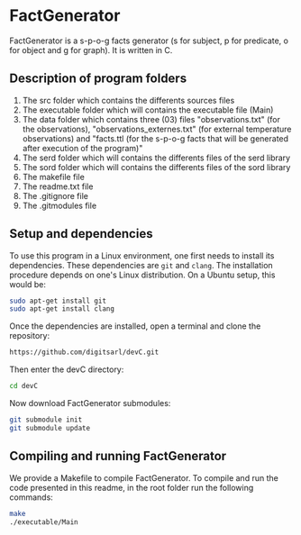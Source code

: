 
# FactGenerator
FactGenerator is a s-p-o-g facts generator (s for subject, p for predicate, o for object and g for graph). It is written in C.


## Description of program folders

 1. The src folder which contains the differents sources files
 2. The executable folder which will contains the executable file (Main)
 3. The data folder which contains three (03) files "observations.txt" (for the observations), "observations_externes.txt" (for external temperature observations) and "facts.ttl (for the s-p-o-g facts that will be generated after execution of the program)"
 4. The serd folder which will contains the differents files of the serd library
 5. The sord folder which will contains the differents files of the sord library
 6. The makefile file
 7. The readme.txt file
 8. The .gitignore file
 9. The .gitmodules file



## Setup and dependencies

To use this program in a Linux environment, one first needs to install its dependencies. These dependencies are ```git``` and ```clang```. The installation procedure depends on one's Linux distribution. On a Ubuntu setup, this would be:

```bash
sudo apt-get install git
sudo apt-get install clang
```

Once the dependencies are installed, open a terminal and clone the repository:

```bash
https://github.com/digitsarl/devC.git
```

Then enter the devC directory:

```bash
cd devC
```

Now download FactGenerator submodules:

```bash
git submodule init
git submodule update
```



## Compiling and running FactGenerator

We provide a Makefile to compile FactGenerator. To compile and run the code presented in this readme, in the root folder run the following commands:
```bash
make
./executable/Main
```

